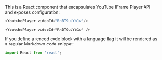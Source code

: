 This is a React component that encapsulates YouTube IFrame Player API and exposes configuration:

```javascript
<YoutubePlayer videoId="RnBT9uUYb1w"/>
```

    <YoutubePlayer videoId="RnBT9uUYb1w" />

If you define a fenced code block with a language flag it will be rendered as a regular Markdown code snippet:

```javascript
import React from 'react';
```